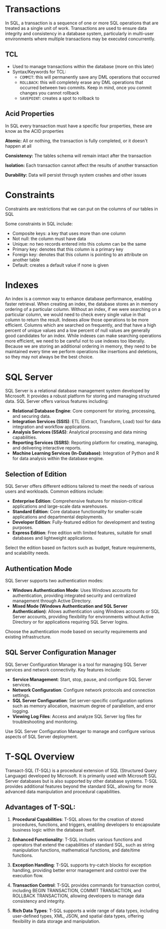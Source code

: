 # Transactions
In SQL, a transaction is a sequence of one or more SQL operations that are treated as a single unit of work. Transactions are used to ensure data integrity and consistency in a database system, particularly in multi-user environments where multiple transactions may be executed concurrently.

## TCL

-   Used to manage transactions within the database (more on this later)
-   Syntax/Keywords for TCL:
    -   `COMMIT`: this will permanently save any DML operations that occurred
    -   `ROLLBACK`: this will completely erase any DML operations that occurred between two commits. Keep in mind, once you commit changes you cannot rollback
    -   `SAVEPOINT`: creates a spot to rollback to


## Acid Properties

In SQL every transaction must have a specific four properties, these are know as the ACID properties

**Atomic:** All or nothing, the transaction is fully completed, or it doesn't happen at all

**Consistency:** The tables schema will remain intact after the transaction

**Isolation:** Each transaction cannot affect the results of another transaction

**Durability:** Data will persist through system crashes and other issues

# Constraints

Constraints are restrictions that we can put on the columns of our tables in SQL

Some constraints in SQL include:

-   Composite keys: a key that uses more than one column
-   Not null: the column must have data
-   Unique: no two records entered into this column can be the same
-   Primary key: denotes that this column is a primary key
-   Foreign key: denotes that this column is pointing to an attribute on another table
-   Default: creates a default value if none is given

# Indexes

An index is a common way to enhance database performance, enabling faster retrieval. When creating an index, the database stores an in memory ordering of a particular column. Without an index, if we were searching on a particular column, we would need to check every single value in that column to return the result. Indexes allow those operations to be more efficient. Columns which are searched on frequently, and that have a high percent of unique values and a low percent of null values are generally good candidates for an index. While indexes can make searching operations more efficient, we need to be careful not to use indexes too liberally. Because we are storing an additional ordering in memory, they need to be maintained every time we perform operations like insertions and deletions, so they may not always be the best choice.

# SQL Server

SQL Server is a relational database management system developed by Microsoft. It provides a robust platform for storing and managing structured data. SQL Server offers various features including:

- **Relational Database Engine**: Core component for storing, processing, and securing data.
- **Integration Services (SSIS)**: ETL (Extract, Transform, Load) tool for data integration and workflow applications.
- **Analysis Services (SSAS)**: Analytical processing and data mining capabilities.
- **Reporting Services (SSRS)**: Reporting platform for creating, managing, and delivering interactive reports.
- **Machine Learning Services (In-Database)**: Integration of Python and R for data analysis within the database engine.

## Selection of Edition

SQL Server offers different editions tailored to meet the needs of various users and workloads. Common editions include:

- **Enterprise Edition**: Comprehensive features for mission-critical applications and large-scale data warehouses.
- **Standard Edition**: Core database functionality for smaller-scale applications and departmental deployments.
- **Developer Edition**: Fully-featured edition for development and testing purposes.
- **Express Edition**: Free edition with limited features, suitable for small databases and lightweight applications.

Select the edition based on factors such as budget, feature requirements, and scalability needs.

## Authentication Mode

SQL Server supports two authentication modes:

- **Windows Authentication Mode**: Uses Windows accounts for authentication, providing integrated security and centralized management through Active Directory.
- **Mixed Mode (Windows Authentication and SQL Server Authentication)**: Allows authentication using Windows accounts or SQL Server accounts, providing flexibility for environments without Active Directory or for applications requiring SQL Server logins.

Choose the authentication mode based on security requirements and existing infrastructure.

## SQL Server Configuration Manager

SQL Server Configuration Manager is a tool for managing SQL Server services and network connectivity. Key features include:

- **Service Management**: Start, stop, pause, and configure SQL Server services.
- **Network Configuration**: Configure network protocols and connection settings.
- **SQL Server Configuration**: Set server-specific configuration options such as memory allocation, maximum degree of parallelism, and error logging.
- **Viewing Log Files**: Access and analyze SQL Server log files for troubleshooting and monitoring.

Use SQL Server Configuration Manager to manage and configure various aspects of SQL Server deployment.


# T-SQL Overview

Transact-SQL (T-SQL) is a procedural extension of SQL (Structured Query Language) developed by Microsoft. It is primarily used with Microsoft SQL Server databases but is also supported by other database systems. T-SQL provides additional features beyond the standard SQL, allowing for more advanced data manipulation and procedural capabilities.

## Advantages of T-SQL:

1. **Procedural Capabilities**: T-SQL allows for the creation of stored procedures, functions, and triggers, enabling developers to encapsulate business logic within the database itself.

2. **Enhanced Functionality**: T-SQL includes various functions and operators that extend the capabilities of standard SQL, such as string manipulation functions, mathematical functions, and date/time functions.

3. **Exception Handling**: T-SQL supports try-catch blocks for exception handling, providing better error management and control over the execution flow.

4. **Transaction Control**: T-SQL provides commands for transaction control, including BEGIN TRANSACTION, COMMIT TRANSACTION, and ROLLBACK TRANSACTION, allowing developers to manage data consistency and integrity.

5. **Rich Data Types**: T-SQL supports a wide range of data types, including user-defined types, XML, JSON, and spatial data types, offering flexibility in data storage and manipulation.

